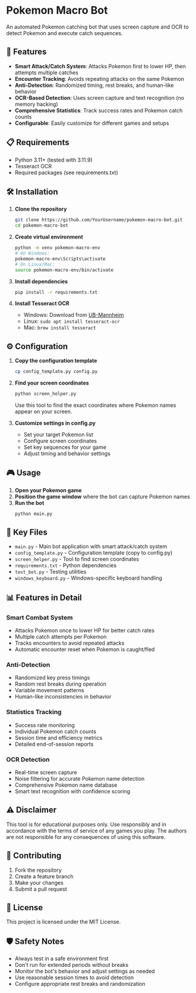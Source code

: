 # Pokemon Macro Bot

An automated Pokemon catching bot that uses screen capture and OCR to detect Pokemon and execute catch sequences.

## 🚀 Features

- **Smart Attack/Catch System**: Attacks Pokemon first to lower HP, then attempts multiple catches
- **Encounter Tracking**: Avoids repeating attacks on the same Pokemon
- **Anti-Detection**: Randomized timing, rest breaks, and human-like behavior
- **OCR-Based Detection**: Uses screen capture and text recognition (no memory hacking)
- **Comprehensive Statistics**: Track success rates and Pokemon catch counts
- **Configurable**: Easily customize for different games and setups

## 📋 Requirements

- Python 3.11+ (tested with 3.11.9)
- Tesseract OCR
- Required packages (see requirements.txt)

## 🛠️ Installation

1. **Clone the repository**

   ```bash
   git clone https://github.com/YourUsername/pokemon-macro-bot.git
   cd pokemon-macro-bot
   ```

2. **Create virtual environment**

   ```bash
   python -m venv pokemon-macro-env
   # On Windows:
   pokemon-macro-env\Scripts\activate
   # On Linux/Mac:
   source pokemon-macro-env/bin/activate
   ```

3. **Install dependencies**

   ```bash
   pip install -r requirements.txt
   ```

4. **Install Tesseract OCR**
   - Windows: Download from [UB-Mannheim](https://github.com/UB-Mannheim/tesseract/wiki)
   - Linux: `sudo apt install tesseract-ocr`
   - Mac: `brew install tesseract`

## ⚙️ Configuration

1. **Copy the configuration template**

   ```bash
   cp config_template.py config.py
   ```

2. **Find your screen coordinates**

   ```bash
   python screen_helper.py
   ```

   Use this tool to find the exact coordinates where Pokemon names appear on your screen.

3. **Customize settings in config.py**
   - Set your target Pokemon list
   - Configure screen coordinates
   - Set key sequences for your game
   - Adjust timing and behavior settings

## 🎮 Usage

1. **Open your Pokemon game**
2. **Position the game window** where the bot can capture Pokemon names
3. **Run the bot**
   ```bash
   python main.py
   ```

## 🔧 Key Files

- `main.py` - Main bot application with smart attack/catch system
- `config_template.py` - Configuration template (copy to config.py)
- `screen_helper.py` - Tool to find screen coordinates
- `requirements.txt` - Python dependencies
- `test_bot.py` - Testing utilities
- `windows_keyboard.py` - Windows-specific keyboard handling

## 📊 Features in Detail

### Smart Combat System

- Attacks Pokemon once to lower HP for better catch rates
- Multiple catch attempts per Pokemon
- Tracks encounters to avoid repeated attacks
- Automatic encounter reset when Pokemon is caught/fled

### Anti-Detection

- Randomized key press timings
- Random rest breaks during operation
- Variable movement patterns
- Human-like inconsistencies in behavior

### Statistics Tracking

- Success rate monitoring
- Individual Pokemon catch counts
- Session time and efficiency metrics
- Detailed end-of-session reports

### OCR Detection

- Real-time screen capture
- Noise filtering for accurate Pokemon name detection
- Comprehensive Pokemon name database
- Smart text recognition with confidence scoring

## ⚠️ Disclaimer

This tool is for educational purposes only. Use responsibly and in accordance with the terms of service of any games you play. The authors are not responsible for any consequences of using this software.

## 🤝 Contributing

1. Fork the repository
2. Create a feature branch
3. Make your changes
4. Submit a pull request

## 📄 License

This project is licensed under the MIT License.

## 🛡️ Safety Notes

- Always test in a safe environment first
- Don't run for extended periods without breaks
- Monitor the bot's behavior and adjust settings as needed
- Use reasonable session times to avoid detection
- Configure appropriate rest breaks and randomization
